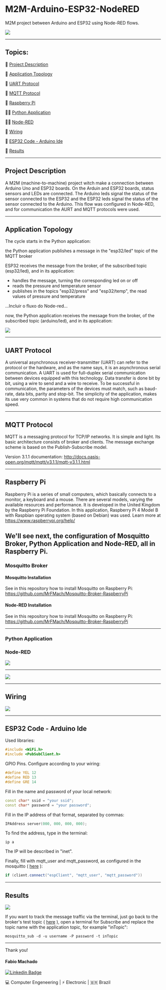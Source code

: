 # M2M-Arduino-ESP32-NodeRED
M2M project between Arduino and ESP32 using Node-RED flows.

![](https://github.com/MrFMach/M2M-Arduino-ESP32-NodeRED/blob/main/media/image2.JPG)

***

## Topics:

:small_blue_diamond: [Project Description](#project-description)

:small_blue_diamond: [Application Topology](#application-topology)

:small_blue_diamond: [UART Protocol](#uart-protocol)

:small_blue_diamond: [MQTT Protocol](#mqtt-protocol)

:small_blue_diamond: [Raspberry Pi](#raspberry-pi)

:small_blue_diamond::small_blue_diamond: [Python Application](#python-application])

:small_blue_diamond::small_blue_diamond: [Node-RED](#node-red)

:small_blue_diamond: [Wiring](#wiring)

:small_blue_diamond: [ESP32 Code - Arduino Ide](#esp32-code---arduino-ide)

:small_blue_diamond: [Results](#results)

***

## Project Description
A M2M (machine-to-machine) project witch make a connection between Arduino Uno and ESP32 boards.
On the Arduin and ESP32 boards, status sensors and LEDs are connected. The Arduino leds signal the status of the sensor connected to the ESP32 and the ESP32 leds signal the status of the sensor connected to the Arduino. This flow was configured in Node-RED, and for communication the AURT and MQTT protocols were used.

***

## Application Topology
The cycle starts in the Python application:

the Python application publishes a message in the "esp32/led" topic of the MQTT broker

ESP32 receives the message from the broker, of the subscribed topic (esp32/led), and in its application:
- handles the message, turning the corresponding led on or off
- reads the pressure and temperature sensor
- publishes in the topics "esp32/press" and "esp32/temp", the read values of pressure and temperature

...Incluir o fluxo do Node-red...

now, the Python application receives the message from the broker, of the subscribed topic (arduino/led), and in its application:


![](https://github.com/MrFMach/M2M-Arduino-ESP32-NodeRED/blob/main/media/topology.jpg)

***

## UART Protocol
A universal asynchronous receiver-transmitter (UART) can refer to the protocol or the hardware, and as the name says, it is an asynchronous serial communication. A UART is used for full-duplex serial communication between devices equipped with this technology.
Data transfer is done bit by bit, using a wire to send and a wire to receive. To be successful in communication, the parameters of the devices must match, such as baud-rate, data bits, parity and stop-bit.
The simplicity of the application, makes its use very common in systems that do not require high communication speed.

***

## MQTT Protocol
MQTT is a messaging protocol for TCP/IP networks.
It is simple and light. Its basic architecture consists of broker and clients. The message exchange scheme is based on the Publish-Subscribe model.

Version 3.1.1 documentation:
http://docs.oasis-open.org/mqtt/mqtt/v3.1.1/mqtt-v3.1.1.html

***

## Raspberry Pi
Raspberry Pi is a series of small computers, which basically connects to a monitor, a keyboard and a mouse. There are several models, varying the available resources and performance.
It is developed in the United Kingdom by the Raspberry Pi Foundation.
In this application, Raspberry Pi 4 Model B with Raspbian operating system (based on Debian) was used. Learn more at https://www.raspberrypi.org/help/

## We'll see next, the configuration of Mosquitto Broker, Python Application and Node-RED, all in Raspberry Pi.

### Mosquitto Broker

#### Mosquitto Installation
See in this repository how to install Mosquitto on Raspberry Pi: https://github.com/MrFMach/Mosquitto-Broker-RaspberryPi

#### Node-RED Installation
See in this repository how to install Mosquitto on Raspberry Pi: https://github.com/MrFMach/Mosquitto-Broker-RaspberryPi

***

### Python Application

### Node-RED

![](https://github.com/MrFMach/M2M-Arduino-ESP32-NodeRED/blob/main/media/flows.png)
***
![](https://github.com/MrFMach/M2M-Arduino-ESP32-NodeRED/blob/main/media/dashboard.png)

***

## Wiring
![](https://github.com/MrFMach/M2M-Arduino-ESP32-NodeRED/blob/main/media/fritzing1.png)

***


## ESP32 Code - Arduino Ide

Used libraries:
~~~c++
#include <WiFi.h>
#include <PubSubClient.h>
~~~

GPIO Pins. Configure according to your wiring:
~~~c++
#define YEL 12
#define RED 13
#define GRE 14
~~~

Fill in the name and password of your local network:
~~~c++
const char* ssid = "your ssid";
const char* password = "your password";
~~~

Fill in the IP address of that format, separated by commas:
~~~c++
IPAddress server(000, 000, 000, 000); 
~~~
To find the address, type in the terminal:
```
ip a
```
The IP will be described in "inet".

Finally, fill with mqtt_user and mqtt_password, as configured in the mosquitto ( [here](#mosquitto-user-authentication) ):
~~~c++
if (client.connect("espClient", "mqtt_user", "mqtt_password"))
~~~

***

## Results
![](https://github.com/MrFMach/M2M-Arduino-ESP32-NodeRED/blob/main/media/gif.gif)

If you want to track the message traffic via the terminal, just go back to the broker's test topic ( [here](#mosquitto-broker-terminal-test) ), open a terminal for Subscribe and replace the topic name with the application topic, for example "inTopic":
```
mosquitto_sub -d -u username -P password -t inTopic
```

***

Thank you!

#### Fabio Machado
[![Linkedin Badge](https://img.shields.io/badge/-LinkedIn-blue?style=flat-square&logo=Linkedin&logoColor=white&link=https://www.linkedin.com/in/fabio-machado-b932a476/)](https://www.linkedin.com/in/fabio-machado-b932a476/)

:computer:  Computer Engeneering  | :zap: Electronic  | :brazil:  Brazil
